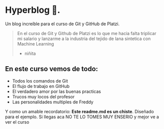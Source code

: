 # Hyperblog 💚.
Un blog increíble para el curso de Git y GitHub de Platzi.
>En el curso de Git y Github de Platzi es lo que me hacia falta triplicar mi salario y lanzarme a la industria del tejido de lana sintetica con Machine Learning 
> - niñita

## En este curso vemos de todo:
* Todos los comandos de Git 
* El flujo de trabajo en GitHub
* El verdadero amor por las buenas practicas 
* Trucos muy locos del profesor 
* Las personalidades multiples de Freddy

Y como un amable recordatorio: **Este readme.md es un chiste**. Diseñado para el ejemplo. Si llegas aca NO TE LO TOMES MUY ENSERIO y mejor ve a ver el curso
